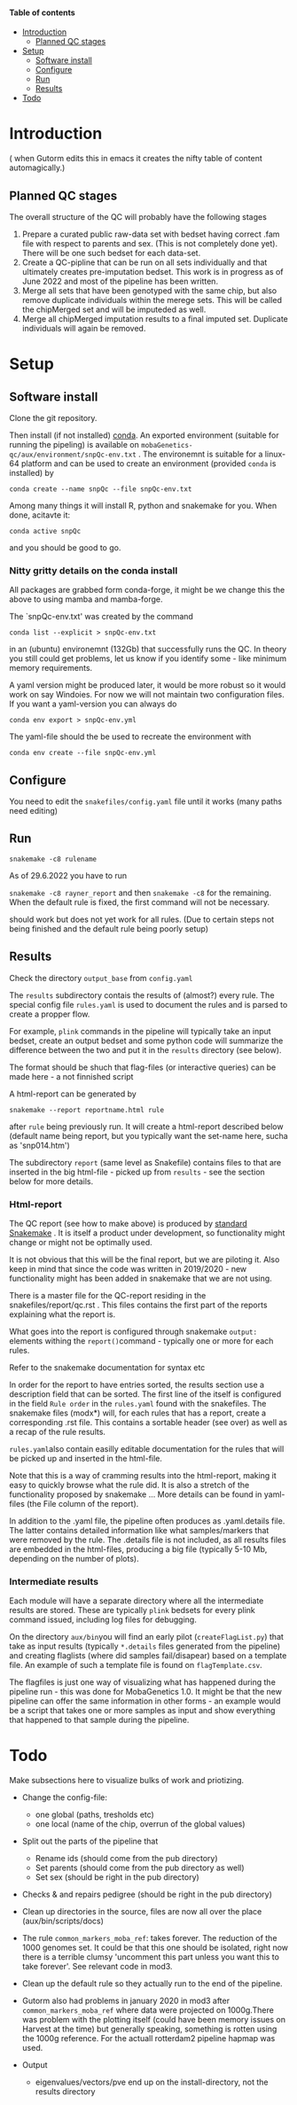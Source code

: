 #### Table of contents <!-- :TOC: -->
- [Introduction](#introduction)
  - [Planned QC stages](#planned-qc-stages)
- [Setup](#setup)
  - [Software install](#software-install)
  - [Configure](#configure)
  - [Run](#run)
  - [Results](#results)
- [Todo](#todo)

# Introduction
( when Gutorm edits this in emacs it creates the nifty table of content automagically.)

## Planned QC stages
The overall structure of the QC will probably have the following stages

1. Prepare a curated public raw-data set with bedset having correct
   .fam file with respect to parents and sex. (This is not completely
   done yet). There will be one such bedset for each data-set. 
1. Create a QC-pipline that can be run on all sets individually and
   that ultimately creates pre-imputation bedset. This work is in
   progress as of June 2022 and most of the pipeline has been written. 
1. Merge all sets that have been genotyped with the same chip, but
   also remove duplicate individuals within the merege sets. This will
   be called the chipMerged set and will be imputeded as well.
1. Merge all chipMerged imputation results to a final imputed
   set. Duplicate individuals will again be removed.


# Setup

## Software install
Clone the git repository. 

Then install (if not installed)
[conda](https://docs.conda.io/projects/conda/en/latest/user-guide/install/index.html).
An exported environment (suitable for running the pipeling) is
available on `mobaGenetics-qc/aux/environment/snpQc-env.txt` . The
environemnt is suitable for a linux-64 platform and can be used to
create an environment (provided `conda` is installed) by

`conda create --name snpQc --file snpQc-env.txt`

Among many things it will install R, python and snakemake for you. When done, 
acitavte it:

`conda active snpQc`

and you should be good to go. 

### Nitty gritty details on the conda install

All packages are grabbed form conda-forge, it might be we change this
the above to using mamba and mamba-forge.

The `snpQc-env.txt' was created by the
command

`conda list --explicit > snpQc-env.txt`

in an (ubuntu) environemnt (132Gb) that successfully runs the QC. In
theory you still could get problems, let us know if you identify some - like  minimum
memory requirements.

A yaml version might be produced later, it would be more robust so it
would work on say Windoies.  For now we will not maintain two
configuration files. If you want a yaml-version you can always do 

`conda env export > snpQc-env.yml`

The yaml-file should the be used to recreate the environment with 

`conda env create --file snpQc-env.yml`

## Configure 
You need to edit the `snakefiles/config.yaml` file until it works (many paths need editing)

## Run

`snakemake -c8 rulename`

As of 29.6.2022 you have to run 

`snakemake -c8 rayner_report` and then `snakemake -c8` for the
remaining. When the default rule is fixed, the first command will not
be necessary.

should work but does not yet work for all rules. (Due to certain steps
not being finished and the default rule being poorly setup)

## Results
Check the directory `output_base` from `config.yaml`

The `results` subdirectory contais the results of (almost?) every
rule. The special config file `rules.yaml` is used to document the
rules and is parsed to create a propper flow.

For example, `plink` commands in the pipeline will typically take an input bedset,
create an output bedset and some python code will summarize the difference
between the two and put it in the `results` directory (see below). 

The format should be shuch that flag-files (or interactive queries) can be made here - a not finnished script 

A html-report can be generated by 

`snakemake --report reportname.html rule`

after `rule` being previously run. It will create a html-report
described below (default name being report, but you typically want the
set-name here, sucha as 'snp014.htm')

The subdirectory `report` (same level as Snakefile) contains files to
that are inserted in the big html-file - picked up from `results` -
see the section below for more details.

### Html-report

The QC report (see how to make above) is produced by [standard
Snakemake](https://snakemake.readthedocs.io/en/stable/snakefiles/reporting.html)
. It is itself a product under development, so functionality might
change or might not be optimally used.

It is not obvious that this will be the final report, but we are
piloting it. Also keep in mind that since the code was written in
2019/2020 - new functionality might has been added in snakemake that
we are not using.

There is a master file for the QC-report residing in the
snakefiles/report/qc.rst . This files contains the first part of the
reports explaining what the report is.

What goes into the report is configured through snakemake `output:`
elements withing the `report()`command - typically one or more for
each rules.

Refer to the snakemake documentation for syntax etc

In order for the report to have entries sorted, the results section
use a description field that can be sorted. The first line of the
itself is configured in the field `Rule order` in the `rules.yaml`
found with the snakefiles.  The snakemake files (modx*) will, for each rules
that has a report, create a corresponding .rst file. This contains a
sortable header (see over) as well as a recap of the rule results.

`rules.yaml`also contain easilly editable documentation for the rules
that will be picked up and inserted in the html-file.

Note that this is a way of cramming results into the html-report,
making it easy to quickly browse what the rule did. It is also a
stretch of the functionality proposed by snakemake ... More details
can be found in yaml-files (the File column of the report).

In addition to the .yaml file, the pipeline often produces as
.yaml.details file. The latter contains detailed information like what
samples/markers that were removed by the rule. The .details file is
not included, as all results files are embedded in the html-files,
producing a big file (typically 5-10 Mb, depending on the number of
plots).


### Intermediate results
Each module will have a separate directory where all the intermediate
results are stored. These are typically `plink` bedsets for every plink
command issued, including log files for debugging. 

On the directory `aux/bin`you will find an early pilot
(`createFlagList.py`) that take as input results (typically
`*.details` files generated from the pipeline) and creating flaglists
(where did samples fail/disapear) based on a template file. An example
of such a template file is found on `flagTemplate.csv`.

The flagfiles is just one way of visualizing what has happened during
the pipeline run - this was done for MobaGenetics 1.0. It might be
that the new pipeline can offer the same information in other forms -
an example would be a script that takes one or more samples as input
and show everything that happened to that sample during the pipeline.


# Todo
Make subsections here to visualize bulks of work and priotizing. 
- Change the config-file:
  - one global (paths, tresholds etc)
  - one local (name of the chip, overrun of the global values)
- Split out the parts of the pipeline that 
  - Rename ids (should come from the pub directory)
  - Set parents (should come from the pub directory as well)
  - Set sex (should be right in the pub directory)
- Checks & and repairs pedigree (should be right in the pub directory)
- Clean up directories in the source, files are now all over the place (aux/bin/scripts/docs)
- The rule `common_markers_moba_ref`: takes forever. The reduction of
  the 1000 genomes set. It could be that this one should be isolated,
  right now there is a terrible clumsy 'uncomment this part unless you
  want this to take forever'. See relevant code in mod3.

- Clean up the default rule so they actually run to the end of the pipeline. 

- Gutorm also had problems in january 2020 in mod3 after
  `common_markers_moba_ref` where data were projected on 1000g.There
  was problem with the plotting itself (could have been memory issues
  on Harvest at the time) but generally speaking, something is rotten
  using the 1000g reference. For the actuall rotterdam2 pipeline
  hapmap was used.

- Output
  - eigenvalues/vectors/pve end up on the install-directory, not the results directory

